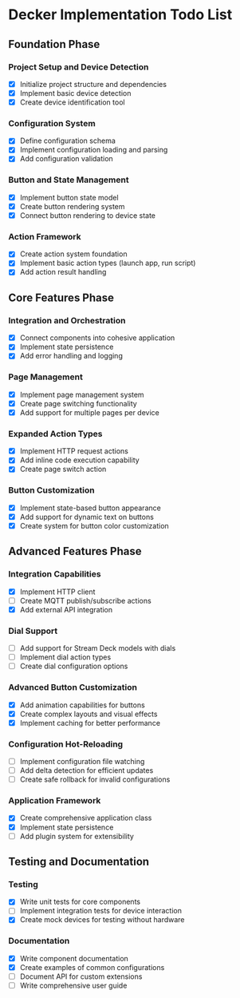 # Decker Implementation Todo List

## Foundation Phase

### Project Setup and Device Detection

- [x] Initialize project structure and dependencies
- [x] Implement basic device detection
- [x] Create device identification tool

### Configuration System

- [x] Define configuration schema
- [x] Implement configuration loading and parsing
- [x] Add configuration validation

### Button and State Management

- [x] Implement button state model
- [x] Create button rendering system
- [x] Connect button rendering to device state

### Action Framework

- [x] Create action system foundation
- [x] Implement basic action types (launch app, run script)
- [x] Add action result handling

## Core Features Phase

### Integration and Orchestration

- [x] Connect components into cohesive application
- [x] Implement state persistence
- [x] Add error handling and logging

### Page Management

- [x] Implement page management system
- [x] Create page switching functionality
- [x] Add support for multiple pages per device

### Expanded Action Types

- [x] Implement HTTP request actions
- [x] Add inline code execution capability
- [x] Create page switch action

### Button Customization

- [x] Implement state-based button appearance
- [x] Add support for dynamic text on buttons
- [x] Create system for button color customization

## Advanced Features Phase

### Integration Capabilities

- [x] Implement HTTP client
- [ ] Create MQTT publish/subscribe actions
- [x] Add external API integration

### Dial Support

- [ ] Add support for Stream Deck models with dials
- [ ] Implement dial action types
- [ ] Create dial configuration options

### Advanced Button Customization

- [x] Add animation capabilities for buttons
- [x] Create complex layouts and visual effects
- [x] Implement caching for better performance

### Configuration Hot-Reloading

- [ ] Implement configuration file watching
- [ ] Add delta detection for efficient updates
- [ ] Create safe rollback for invalid configurations

### Application Framework

- [x] Create comprehensive application class
- [x] Implement state persistence
- [ ] Add plugin system for extensibility

## Testing and Documentation

### Testing

- [x] Write unit tests for core components
- [ ] Implement integration tests for device interaction
- [x] Create mock devices for testing without hardware

### Documentation

- [x] Write component documentation
- [x] Create examples of common configurations
- [ ] Document API for custom extensions
- [ ] Write comprehensive user guide
